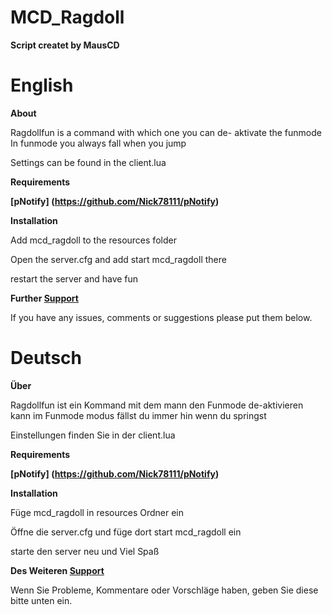 # MCD_Ragdoll

**Script createt by MausCD**


# English

**About**

 Ragdollfun is a command with which one you can de- aktivate the funmode
 In funmode you always fall when you jump

 Settings can be found in the client.lua
 
 **Requirements**
 
 **[pNotify] (https://github.com/Nick78111/pNotify)**

 **Installation**

Add mcd_ragdoll to the resources folder

Open the server.cfg and add start mcd_ragdoll there

restart the server and have fun

**Further [Support](https://discord.gg/REYxXaJJsU)**

If you have any issues, comments or suggestions please put them below.



# Deutsch

**Über**

 Ragdollfun ist ein Kommand mit dem mann den Funmode de-aktivieren kann
 im Funmode modus fällst du immer hin wenn du springst

Einstellungen finden Sie in der client.lua

**Requirements**

 **[pNotify] (https://github.com/Nick78111/pNotify)**


**Installation**

Füge mcd_ragdoll in resources Ordner ein

Öffne die server.cfg und füge dort     start mcd_ragdoll   ein

starte den server neu und Viel Spaß

**Des Weiteren [Support](https://discord.gg/REYxXaJJsU)**

Wenn Sie Probleme, Kommentare oder Vorschläge haben, geben Sie diese bitte unten ein.